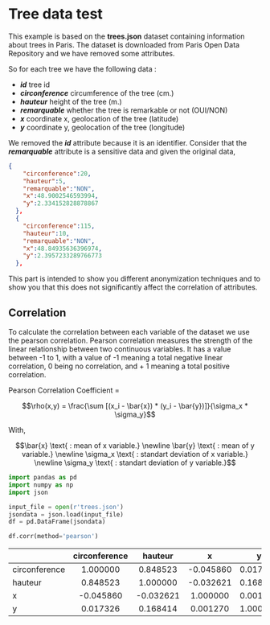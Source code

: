 # Tree data test

This example is based on the **trees.json** dataset containing information about trees in Paris.
The dataset is downloaded from Paris Open Data Repository and we have removed some attributes.

So for each tree we have the following data :

- ***id*** tree id
- ***circonference*** circumference of the tree (cm.)
- ***hauteur*** height of the tree (m.)
- ***remarquable*** whether the tree is remarkable or not (OUI/NON)
- ***x*** coordinate x, geolocation of the tree (latitude)
- ***y*** coordinate y, geolocation of the tree (longitude)

We removed the ***id*** attribute because it is an identifier.
Consider that the ***remarquable*** attribute is a sensitive data and given the original data,

```json
{
    "circonference":20,
    "hauteur":5,
    "remarquable":"NON",
    "x":48.9002546593994,
    "y":2.334152828878867
  },
  {
    "circonference":115,
    "hauteur":10,
    "remarquable":"NON",
    "x":48.84935636396974,
    "y":2.3957233289766773
  },
```

This part is intended to show you different anonymization techniques and to show you that this does not significantly affect the correlation of attributes.

## Correlation

To calculate the correlation between each variable of the dataset we use the pearson correlation.
Pearson correlation measures the strength of the linear relationship between two continuous variables. It has a value between -1 to 1, with a value of -1 meaning a total negative linear correlation, 0 being no correlation, and + 1 meaning a total positive correlation.

Pearson Correlation Coefficient =

```math
\rho(x,y) = \frac{\sum [(x_i - \bar{x}) * (y_i - \bar{y})]}{\sigma_x * \sigma_y}
```

With,

```math
\bar{x} \text{ : mean of x variable.} \newline
\bar{y} \text{ : mean of y variable.} \newline
\sigma_x \text{ : standart deviation of x variable.} \newline
\sigma_y \text{ : standart deviation of y variable.}
```

```python
import pandas as pd
import numpy as np
import json

input_file = open(r'trees.json')
jsondata = json.load(input_file)
df = pd.DataFrame(jsondata)

df.corr(method='pearson')
```

|               | circonference |  hauteur  |     x     |     y    |
|---------------|:-------------:|:---------:|:---------:|:--------:|
| circonference |    1.000000   |  0.848523 | -0.045860 | 0.017326 |
| hauteur       |    0.848523   |  1.000000 | -0.032621 | 0.168414 |
| x             |   -0.045860   | -0.032621 |  1.000000 | 0.001270 |
| y             |    0.017326   |  0.168414 |  0.001270 | 1.000000 |
